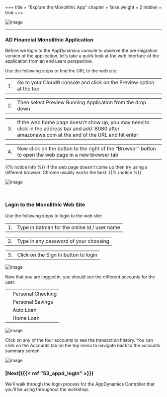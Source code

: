 +++
title = "Explore the Monolithic App"
chapter = false
weight = 2
hidden = true
+++

![image](/images/50_Pre_Migration/ad_team_architect.png)

<hr class="xsmall-line">

### AD Financial Monolithic Application

<span class="medium-text">Before we login to the AppDynamics console to observe the pre-migration version of the application, let’s take a quick look at the web interface of the application from an end users perspective.</span>

<span class="medium-text">Use the following steps to find the URL to the web site:</span>


<table class="table-with-numbers-and-wrapped-text">
   <tr class="main-row">
      <td class="med-number-bold">1.</td>
      <td class="sm-text">Go to your Cloud9 console and click on the <span class="small-text-bold">Preview</span> option at the top</td>
   </tr>
</table>

<table class="table-with-numbers-and-wrapped-text">
   <tr class="main-row">
      <td class="med-number-bold">2.</td>
      <td class="sm-text">Then select <span class="small-text-bold">Preview Running Application</span> from the drop down</td>
   </tr>
</table>

<table class="table-with-numbers-and-wrapped-text">
   <tr class="main-row">
      <td class="med-number-bold">3.</td>
      <td class="sm-text">If the web home page doesn’t show up, you may need to click in the address bar and add <span class="small-text-bold">:8080</span> after <span class="small-text-bold">amazonaws.com</span> at the end of the URL and hit enter</td>
   </tr>
</table>

<table class="table-with-numbers-and-wrapped-text">
   <tr class="main-row">
      <td class="med-number-bold">4.</td>
      <td class="sm-text">Now click on the button <span class="small-text-bold">to the right of the “Browser” button</span> to open the web page in a new browser tab</td>
   </tr>
</table>

{{% notice info %}}
If the web page doesn't come up then try using a different browser. Chrome usually works the best.
{{% /notice %}}

![image](/images/50_Pre_Migration/find_web_url_01.png)

<br>

### Login to the Monolithic Web Site

<span class="medium-text">Use the following steps to login to the web site:</span>


<table class="table-with-numbers-and-wrapped-text">
   <tr class="main-row">
      <td class="med-number-bold">1.</td>
      <td class="sm-text">Type in <span class="small-text-bold">batman</span> for the online id / user name</td>
   </tr>
</table>

<table class="table-with-numbers-and-wrapped-text">
   <tr class="main-row">
      <td class="med-number-bold">2.</td>
      <td class="sm-text">Type in any password of your choosing</td>
   </tr>
</table>

<table class="table-with-numbers-and-wrapped-text">
   <tr class="main-row">
      <td class="med-number-bold">3.</td>
      <td class="sm-text">Click on the <span class="small-text-bold">Sign In</span> button to login</td>
   </tr>
</table>

![image](/images/50_Pre_Migration/web_site_01.png)


<span class="medium-text">Now that you are logged in, you should see the different accounts for the user:</span>

<table class="table-with-icon-and-wrapped-text">
   <tr class="main-row">
      <td class="sm-icon"><i style="color: #3e3071;" class='fas fa-circle fa-xs'></i></td>
      <td class="sm-text">Personal Checking</td>
   </tr>
   <tr class="main-row">
      <td class="sm-icon"><i style="color: #3e3071;" class='fas fa-circle fa-xs'></i></td>
      <td class="sm-text">Personal Savings</td>
   </tr>
   <tr class="main-row">
      <td class="sm-icon"><i style="color: #3e3071;" class='fas fa-circle fa-xs'></i></td>
      <td class="sm-text">Auto Loan</td>
   </tr>
   <tr class="main-row">
      <td class="sm-icon"><i style="color: #3e3071;" class='fas fa-circle fa-xs'></i></td>
      <td class="sm-text">Home Loan</td>
   </tr>
</table>


![image](/images/50_Pre_Migration/web_site_02.png)

<span class="medium-text">Click on any of the four accounts to see the transaction history. You can click on the <span class="small-text-bold">Accounts</span> tab on the top menu to navigate back to the accounts summary screen.</span>


![image](/images/50_Pre_Migration/web_site_03.png)


### [**Next**]({{< ref "53_appd_login" >}}) <span style="color: #3e3071;"><i class='fas fa-cog fa-spin'></i></span>

<span class="small-text">We’ll walk through the login process for the AppDynamics Controller that you’ll be using throughout the workshop.</span>
